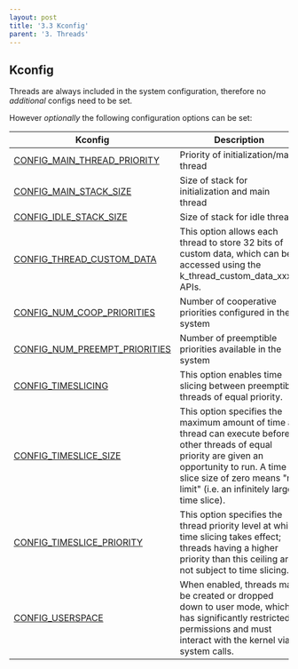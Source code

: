 ```yaml
---
layout: post
title: '3.3 Kconfig'
parent: '3. Threads'
---
```


## Kconfig
Threads are always included in the system configuration, therefore no *additional* configs need to be set. 

However *optionally* the following configuration options can be set:

| Kconfig                                                                                                                     | Description                                                                                                                                                                                                                     |
| --------------------------------------------------------------------------------------------------------------------------- | ------------------------------------------------------------------------------------------------------------------------------------------------------------------------------------------------------------------------------- |
| [CONFIG_MAIN_THREAD_PRIORITY](https://docs.zephyrproject.org/latest/reference/kconfig/CONFIG_MAIN_THREAD_PRIORITY.html)     | Priority of initialization/main thread                                                                                                                                                                                          |
| [CONFIG_MAIN_STACK_SIZE](https://docs.zephyrproject.org/latest/reference/kconfig/CONFIG_MAIN_STACK_SIZE.html)               | Size of stack for initialization and main thread                                                                                                                                                                                |
| [CONFIG_IDLE_STACK_SIZE](https://docs.zephyrproject.org/latest/reference/kconfig/CONFIG_IDLE_STACK_SIZE.html)               | Size of stack for idle thread                                                                                                                                                                                                   |
| [CONFIG_THREAD_CUSTOM_DATA](https://docs.zephyrproject.org/latest/reference/kconfig/CONFIG_THREAD_CUSTOM_DATA.html)         | This option allows each thread to store 32 bits of custom data, which can be accessed using the k_thread_custom_data_xxx() APIs.                                                                                                |
| [CONFIG_NUM_COOP_PRIORITIES](https://docs.zephyrproject.org/latest/reference/kconfig/CONFIG_NUM_COOP_PRIORITIES.html)       | Number of cooperative priorities configured in the system                                                                                                                                                                       |
| [CONFIG_NUM_PREEMPT_PRIORITIES](https://docs.zephyrproject.org/latest/reference/kconfig/CONFIG_NUM_PREEMPT_PRIORITIES.html) | Number of preemptible priorities available in the system                                                                                                                                                                        |
| [CONFIG_TIMESLICING](https://docs.zephyrproject.org/latest/reference/kconfig/CONFIG_TIMESLICING.html)                       | This option enables time slicing between preemptible threads of equal priority.                                                                                                                                                 |
| [CONFIG_TIMESLICE_SIZE](https://docs.zephyrproject.org/latest/reference/kconfig/CONFIG_TIMESLICE_SIZE.html)                 | This option specifies the maximum amount of time a thread can execute before other threads of equal priority are given an opportunity to run. A time slice size of zero means "no limit" (i.e. an infinitely large time slice). |
| [CONFIG_TIMESLICE_PRIORITY](https://docs.zephyrproject.org/latest/reference/kconfig/CONFIG_TIMESLICE_PRIORITY.html)         | This option specifies the thread priority level at which time slicing takes effect; threads having a higher priority than this ceiling are not subject to time slicing.                                                         |
| [CONFIG_USERSPACE](https://docs.zephyrproject.org/latest/reference/kconfig/CONFIG_USERSPACE.html)                           | When enabled, threads may be created or dropped down to user mode, which has significantly restricted permissions and must interact with the kernel via system calls.                                                           |
